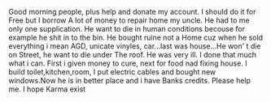 Good morning people, plus help and donate my account. I should do it for Free but I borrow A lot of money to repair home my uncle. He had to me only one supplication. He want to die in human conditions becouse for example he shit in to the bin. He bought ruine not a Home cuz when he sold everything i mean AGD, unicate vinyles, car...last was house...He won' t die on Street, he want to die under The roof. He was very ill. I done that much what i can. First i given money to cure, next for food nad fixing house. I build toilet,kitchen,room, I put electric cables and bought new windows.Now he is in better place and i have Banks credits. Please help me. I hope Karma exist
